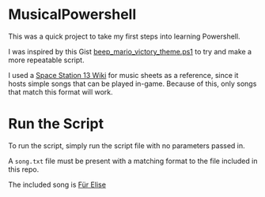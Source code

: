 # MusicalPowershell

This was a quick project to take my first steps into learning Powershell.

I was inspired by this Gist [beep_mario_victory_theme.ps1](https://gist.github.com/ataylor32/24f429e147d8b2a758d7) to try and make a more repeatable script.

I used a [Space Station 13 Wiki](https://tgstation13.org/wiki/Songs) for music sheets as a reference, since it hosts simple songs that can be played in-game. Because of this, only songs that match this format will work.

# Run the Script

To run the script, simply run the script file with no parameters passed in.

A `song.txt` file must be present with a matching format to the file included in this repo.

The included song is [Für Elise](https://tgstation13.org/wiki/Songs/Classical#Beethoven.2C_Ludwig_van:_F.C3.BCr_Elise)